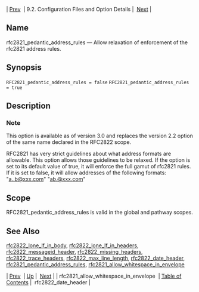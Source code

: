 | [Prev](conf.ref.rfc2821_allow_whitespace_in_envelope)  | 9.2. Configuration Files and Option Details |  [Next](conf.ref.rfc2822_date_header.php) |

<a name="conf.ref.rfc2821_pedantic_address_rules"></a>
## Name

rfc2821_pedantic_address_rules — Allow relaxation of enforcement of the rfc2821 address rules.

## Synopsis

`RFC2821_pedantic_address_rules = false`
`RFC2821_pedantic_address_rules = true`

<a name="idp11287648"></a>
## Description

### Note

This option is available as of version 3.0 and replaces the version 2.2 option of the same name declared in the RFC2822 scope.

RFC2821 has very strict guidelines about what address formats are allowable. This option allows those guidelines to be relaxed. If the option is set to its default value of true, it will enforce the full gamut of rfc2821 rules. If it is set to false, it will allow addresses of the following formats: "a..b@xxx.com" "ab.@xxx.com"

<a name="idp11290544"></a>
## Scope

RFC2821_pedantic_address_rules is valid in the global and pathway scopes.

<a name="idp11292224"></a>
## See Also

[rfc2822_lone_lf_in_body](conf.ref.rfc2822_lone_lf_in_body "rfc2822_lone_lf_in_body"), [rfc2822_lone_lf_in_headers](conf.ref.rfc2822_lone_lf_in_headers.php "rfc2822_lone_lf_in_headers"), [rfc2822_messageid_header](conf.ref.rfc2822_messageid_header.php "rfc2822_messageid_header"), [rfc2822_missing_headers](conf.ref.rfc2822_missing_headers.php "rfc2822_missing_headers"), [rfc2822_trace_headers](conf.ref.rfc2822_trace_headers.php "rfc2822_trace_headers"), [rfc2822_max_line_length](conf.ref.rfc2822_max_line_length.php "rfc2822_max_line_length"), [rfc2822_date_header](conf.ref.rfc2822_date_header.php "rfc2822_date_header"), [rfc2821_pedantic_address_rules](conf.ref.rfc2821_pedantic_address_rules.php "rfc2821_pedantic_address_rules"), [rfc2821_allow_whitespace_in_envelope](conf.ref.rfc2821_allow_whitespace_in_envelope.php "rfc2821_allow_whitespace_in_envelope")

| [Prev](conf.ref.rfc2821_allow_whitespace_in_envelope)  | [Up](conf.ref.files.php) |  [Next](conf.ref.rfc2822_date_header.php) |
| rfc2821_allow_whitespace_in_envelope  | [Table of Contents](index) |  rfc2822_date_header |
